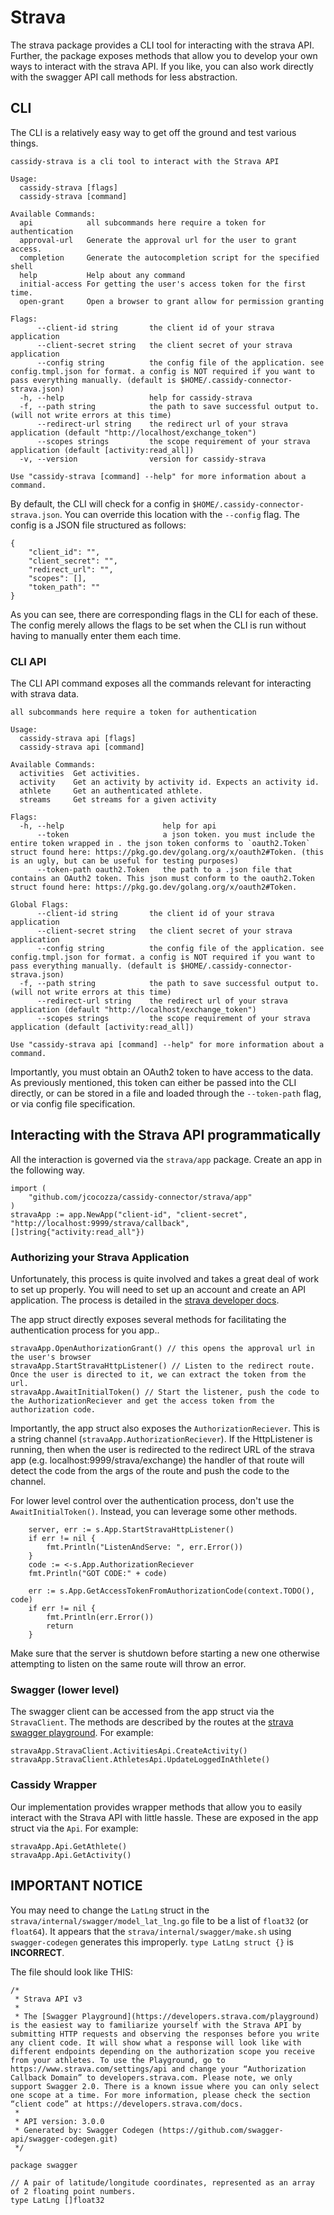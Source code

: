 # Strava

The strava package provides a CLI tool for interacting with the strava API.
Further, the package exposes methods that allow you to develop your own ways to interact with the strava API.
If you like, you can also work directly with the swagger API call methods for less abstraction.

## CLI
The CLI is a relatively easy way to get off the ground and test various things.
```
cassidy-strava is a cli tool to interact with the Strava API

Usage:
  cassidy-strava [flags]
  cassidy-strava [command]

Available Commands:
  api            all subcommands here require a token for authentication
  approval-url   Generate the approval url for the user to grant access.
  completion     Generate the autocompletion script for the specified shell
  help           Help about any command
  initial-access For getting the user's access token for the first time.
  open-grant     Open a browser to grant allow for permission granting

Flags:
      --client-id string       the client id of your strava application
      --client-secret string   the client secret of your strava application
      --config string          the config file of the application. see config.tmpl.json for format. a config is NOT required if you want to pass everything manually. (default is $HOME/.cassidy-connector-strava.json)
  -h, --help                   help for cassidy-strava
  -f, --path string            the path to save successful output to. (will not write errors at this time)
      --redirect-url string    the redirect url of your strava application (default "http://localhost/exchange_token")
      --scopes strings         the scope requirement of your strava application (default [activity:read_all])
  -v, --version                version for cassidy-strava

Use "cassidy-strava [command] --help" for more information about a command.
```

By default, the CLI will check for a config in `$HOME/.cassidy-connector-strava.json`. You can override this location with the `--config` flag.
The config is a JSON file structured as follows:
```
{
    "client_id": "",
    "client_secret": "",
    "redirect_url": "",
    "scopes": [],
    "token_path": ""
}
```
As you can see, there are corresponding flags in the CLI for each of these. The config merely allows the flags to be set when the CLI is run without having to manually enter them each time.

### CLI API
The CLI API command exposes all the commands relevant for interacting with strava data.
```
all subcommands here require a token for authentication

Usage:
  cassidy-strava api [flags]
  cassidy-strava api [command]

Available Commands:
  activities  Get activities.
  activity    Get an activity by activity id. Expects an activity id.
  athlete     Get an authenticated athlete.
  streams     Get streams for a given activity

Flags:
  -h, --help                      help for api
      --token                     a json token. you must include the entire token wrapped in . the json token conforms to `oauth2.Token` struct found here: https://pkg.go.dev/golang.org/x/oauth2#Token. (this is an ugly, but can be useful for testing purposes)
      --token-path oauth2.Token   the path to a .json file that contains an OAuth2 token. This json must conform to the oauth2.Token struct found here: https://pkg.go.dev/golang.org/x/oauth2#Token.

Global Flags:
      --client-id string       the client id of your strava application
      --client-secret string   the client secret of your strava application
      --config string          the config file of the application. see config.tmpl.json for format. a config is NOT required if you want to pass everything manually. (default is $HOME/.cassidy-connector-strava.json)
  -f, --path string            the path to save successful output to. (will not write errors at this time)
      --redirect-url string    the redirect url of your strava application (default "http://localhost/exchange_token")
      --scopes strings         the scope requirement of your strava application (default [activity:read_all])

Use "cassidy-strava api [command] --help" for more information about a command.
```

Importantly, you must obtain an OAuth2 token to have access to the data. As previously mentioned, this token can either be passed into the CLI directly, or can be stored in a file and loaded through the `--token-path` flag, or via config file specification.

## Interacting with the Strava API programmatically
All the interaction is governed via the `strava/app` package.
Create an app in the following way.
```
import (
	"github.com/jcocozza/cassidy-connector/strava/app"
)
stravaApp := app.NewApp("client-id", "client-secret", "http://localhost:9999/strava/callback", []string{"activity:read_all"})
```
### Authorizing your Strava Application
Unfortunately, this process is quite involved and takes a great deal of work to set up properly.
You will need to set up an account and create an API application.
The process is detailed in the [strava developer docs](https://developers.strava.com/docs/getting-started/).

The app struct directly exposes several methods for facilitating the authentication process for you app..
```
stravaApp.OpenAuthorizationGrant() // this opens the approval url in the user's browser
stravaApp.StartStravaHttpListener() // Listen to the redirect route. Once the user is directed to it, we can extract the token from the url.
stravaApp.AwaitInitialToken() // Start the listener, push the code to the AuthorizationReciever and get the access token from the authorization code.
```
Importantly, the app struct also exposes the `AuthorizationReciever`. This is a string channel (`stravaApp.AuthorizationReciever`).
If the HttpListener is running, then when the user is redirected to the redirect URL of the strava app (e.g. localhost:9999/strava/exchange) the handler of that route will detect the code from the args of the route and push the code to the channel.

For lower level control over the authentication process, don't use the `AwaitInitialToken()`. Instead, you can leverage some other methods.
```
	server, err := s.App.StartStravaHttpListener()
	if err != nil {
		fmt.Println("ListenAndServe: ", err.Error())
	}
	code := <-s.App.AuthorizationReciever
	fmt.Println("GOT CODE:" + code)

	err := s.App.GetAccessTokenFromAuthorizationCode(context.TODO(), code)
	if err != nil {
		fmt.Println(err.Error())
		return
	}
```

Make sure that the server is shutdown before starting a new one otherwise attempting to listen on the same route will throw an error.

### Swagger (lower level)
The swagger client can be accessed from the app struct via the `StravaClient`.
The methods are described by the routes at the [strava swagger playground](https://developers.strava.com/playground/).
For example:
```
stravaApp.StravaClient.ActivitiesApi.CreateActivity()
stravaApp.StravaClient.AthletesApi.UpdateLoggedInAthlete()
```

### Cassidy Wrapper
Our implementation provides wrapper methods that allow you to easily interact with the Strava API with little hassle.
These are exposed in the app struct via the `Api`.
For example:
```
stravaApp.Api.GetAthlete()
stravaApp.Api.GetActivity()
```

## IMPORTANT NOTICE
You may need to change the `LatLng` struct in the `strava/internal/swagger/model_lat_lng.go` file to be a list of `float32` (or `float64`). It appears that the `strava/internal/swagger/make.sh` using `swagger-codegen` generates this improperly.
`type LatLng struct {}` is **INCORRECT**.

The file should look like THIS:
```
/*
 * Strava API v3
 *
 * The [Swagger Playground](https://developers.strava.com/playground) is the easiest way to familiarize yourself with the Strava API by submitting HTTP requests and observing the responses before you write any client code. It will show what a response will look like with different endpoints depending on the authorization scope you receive from your athletes. To use the Playground, go to https://www.strava.com/settings/api and change your “Authorization Callback Domain” to developers.strava.com. Please note, we only support Swagger 2.0. There is a known issue where you can only select one scope at a time. For more information, please check the section “client code” at https://developers.strava.com/docs.
 *
 * API version: 3.0.0
 * Generated by: Swagger Codegen (https://github.com/swagger-api/swagger-codegen.git)
 */

package swagger

// A pair of latitude/longitude coordinates, represented as an array of 2 floating point numbers.
type LatLng []float32

```